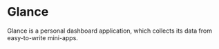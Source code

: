 # Glance

Glance is a personal dashboard application, which collects its data from easy-to-write mini-apps.
